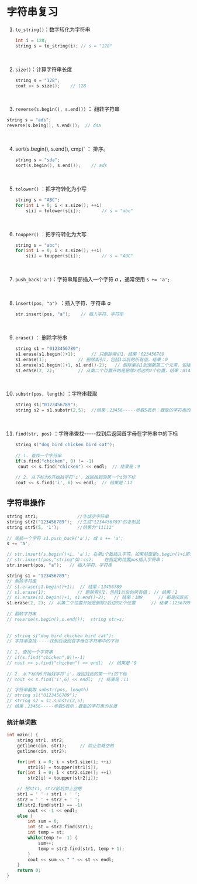 # 字符串复习



1. `to_string()`：数字转化为字符串

   ```cpp
   int i = 128;
   string s = to_string(i);	// s = "128"
   ```


   ​

2. `size()`：计算字符串长度

   ```cpp
   string s = "128";
   cout << s.size();	// 128
   ```
   ​

3. `reverse(s.begin(), s.end())` ： 翻转字符串

  ```cpp
  string s = "ads";
  reverse(s.being(), s.end());	// dsa
  ```
  ​

4. sort(s.begin(), s.end(), cmp)` ： 排序。

   ```cpp
   string s = "sda";
   sort(s.begin(), s.end());	// ads
   ```

   ​

5. `tolower()` ：把字符转化为小写


   ```cpp
   string s = "ABC";
   for(int i = 0; i < s.size(); ++i)
       s[i] = tolower(s[i]);		// s = "abc"
   ```

   ​



4. `toupper()` ：把字符转化为大写


   ```cpp
   string s = "abc";
   for(int i = 0; i < s.size(); ++i)
       s[i] = toupper(s[i]);		// s = "ABC"
   ```

   ​

5. `push_back('a')`：字符串尾部插入一个字符 $a$ ，通常使用 `s += 'a';`

   ​

6. `insert(pos, "a") `：插入字符、字符串 $a$

   ```cpp
   str.insert(pos, "a");	// 插入字符、字符串
   ```

   ​

7. `erase()` ： 删除字符串

   ```cpp
   string s1 = "0123456789";
   s1.erase(s1.begin()+1);  	// 只删除索引1，结果：023456789
   s1.erase(1);			   // 删除索引1，包括1以后的所有值，结果：0
   s1.erase(s1.begin()+1, s1.end()-2);   // 删除索引1到倒数第二个元素，包括索引1与倒数第二个元素，都是闭区间，结果：089
   s1.erase(2, 2); 		   // 从第二个位置开始是删除2后边的2个位置，结果：01456789
   ```

   ​

8. `substr(pos, length)` ：字符串截取 

   ```cpp
   string s1("0123456789");
   string s2 = s1.substr(2,5); 	//结果：23456-----参数5表示：截取的字符串的长度
   ```

   ​

9. `find(str, pos)` ：字符串查找-----找到后返回首字母在字符串中的下标

   ```cpp
   string s("dog bird chicken bird cat");
    
   // 1. 查找一个字符串
   if(s.find("chicken", 0) != -1)
   	cout << s.find("chicken") << endl;  // 结果是：9
    
   // 2. 从下标为6开始找字符'i'，返回找到的第一个i的下标
   cout << s.find('i', 6) << endl;  // 结果是：11
   ```



## 字符串操作

```cpp
string str1;               //生成空字符串
string str2("123456789");  //生成"1234456789"的复制品
string str5(5, '1');       //结果为"11111"
 
// 尾插一个字符 s1.push_back('a'); 或 s += 'a';
s += 'a';

// str.insert(s.begin()+i, 'a'); 在第i个数插入字符。如果前面是s.begin()+i那么只能插入字符；
// str.insert(pos,"string"如：cs);	在指定的位置pos插入字符串；
str.insert(pos, "a");	// 插入字符、字符串

string s1 = "123456789";
// 删除字符串
// s1.erase(s1.begin()+1);  // 结果：13456789
// s1.erase(1);			   // 删除索引1，包括1以后的所有值； // 结果：1
// s1.erase(s1.begin()+1, s1.end()-2);   // 结果：189	    // 都是闭区间 
s1.erase(2, 2); // 从第二个位置开始是删除2后边的2个位置     	// 结果：1256789
 
// 翻转字符串
// reverse(s.begin(),s.end());	string str=s;
 
 
// string s("dog bird chicken bird cat");
// 字符串查找-----找到后返回首字母在字符串中的下标
 
// 1. 查找一个字符串
// if(s.find("chicken",0)!=-1)
// cout << s.find("chicken") << endl;  // 结果是：9
 
// 2. 从下标为6开始找字符'i'，返回找到的第一个i的下标
// cout << s.find('i',6) << endl;  // 结果是：11

// 字符串截取 substr(pos, length)
// string s1("0123456789");
// string s2 = s1.substr(2,5); 
// 结果：23456-----参数5表示：截取的字符串的长度
```



### 统计单词数

```cpp
int main() {
	string str1, str2;
    getline(cin, str1);     // 防止忽略空格
    getline(cin, str2);

    for(int i = 0; i < str1.size(); ++i)
        str1[i] = toupper(str1[i]);
    for(int i = 0; i < str2.size(); ++i)
        str2[i] = toupper(str2[i]);

    // 把str1, str2前后加上空格
    str1 = ' ' + str1 + ' ';
    str2 = ' ' + str2 + ' ';
    if(str2.find(str1) == -1)
        cout << -1 << endl;
    else {
        int sum = 0;
        int st = str2.find(str1);
        int temp = st;
        while(temp != -1) {
            sum++;
            temp = str2.find(str1, temp + 1);
        }
        cout << sum << " " << st << endl;
    }
    return 0;
}
```

